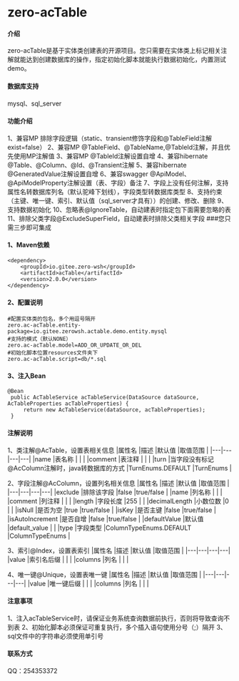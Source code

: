 # zero-acTable

#### 介绍
zero-acTable是基于实体类创建表的开源项目。您只需要在实体类上标记相关注解就能达到创建数据库的操作，指定初始化脚本就能执行数据初始化，内置测试demo。

#### 数据库支持
mysql、sql_server

#### 功能介绍
1、兼容MP 排除字段逻辑（static、transient修饰字段和@TableField注解exist=false）
2、兼容MP @TableField、@TableName,@TableId注解，并且优先使用MP注解值
3、兼容MP @TableId注解设置自增
4、兼容hibernate @Table、@Column、@Id、@Transient注解
5、兼容hibernate @GeneratedValue注解设置自增
6、兼容swagger @ApiModel、@ApiModelProperty注解设置（表、字段）备注
7、字段上没有任何注解，支持属性名转数据库列名（默认驼峰下划线），字段类型转数据库类型
8、支持约束（主键、唯一键、索引、默认值（sql_server才具有））的创建、修改、删除
9、支持数据初始化
10、忽略表@IgnoreTable，自动建表时指定包下面需要忽略的表
11、排除父类字段@ExcludeSuperField，自动建表时排除父类相关字段
###您只需三步即可集成
#### 1、Maven依赖

```
<dependency>
	<groupId>io.gitee.zero-wsh</groupId>
	<artifactId>acTable</artifactId>
	<version>2.0.0</version>
</dependency>
```

#### 2、配置说明

```
#配置实体类的包名，多个用逗号隔开
zero.ac-acTable.entity-package=io.gitee.zerowsh.actable.demo.entity.mysql
#支持的模式（默认NONE）
zero.ac-acTable.model=ADD_OR_UPDATE_OR_DEL
#初始化脚本位置resources文件夹下
zero.ac-acTable.script=db/*.sql
```

#### 3、注入Bean

```
@Bean
 public AcTableService acTableService(DataSource dataSource, AcTableProperties acTableProperties) {
     return new AcTableService(dataSource, acTableProperties);
 }
```

#### 注解说明

1、类注解@AcTable，设置表相关信息
|属性名   |描述   |默认值   |取值范围   |
|---|---|---|---|
|name   |表名称   |   |   |
|comment   |表注释   |   |   |
|turn   |当字段没有标记@AcColumn注解时，java转数据库的方式   |TurnEnums.DEFAULT   |TurnEnums   |

2、字段注解@AcColumn，设置列名相关信息
|属性名   |描述   |默认值   |取值范围   |
|---|---|---|---|
|exclude   |排除该字段   |false   |true/false   |
|name   |列名称   |   |   |
|comment   |列注释   |   |   |
|length   |字段长度   |255   |   |
|decimalLength   |小数位数   |0   |   |
|isNull   |是否为空   |true   |true/false   |
|isKey   |是否主键   |false   |true/false   |
|isAutoIncrement   |是否自增   |false   |true/false   |
|defaultValue   |默认值   |default_value   |   |
|type   |字段类型   |ColumnTypeEnums.DEFAULT   |ColumnTypeEnums   |

3、索引@Index，设置表索引
|属性名   |描述   |默认值   |取值范围   |
|---|---|---|---|
|value   |索引名后缀   |   |   |
|columns   |列名   |   |   |

4、唯一键@Unique，设置表唯一键
|属性名   |描述   |默认值   |取值范围   |
|---|---|---|---|
|value   |唯一键后缀   |   |   |
|columns   |列名   |   |   |

#### 注意事项
1、注入acTableService时，请保证业务系统查询数据前执行，否则将导致查询不到表
2、初始化脚本必须保证可重复执行，多个插入语句使用分号（;）隔开
3、sql文件中的字符串必须使用单引号

#### 联系方式
QQ：254353372
